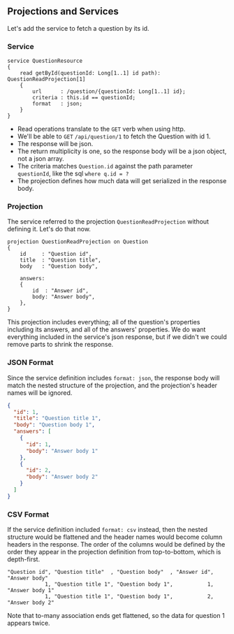 ## Projections and Services

Let's add the service to fetch a question by its id.

### Service

```klass
service QuestionResource
{
    read getById(questionId: Long[1..1] id path): QuestionReadProjection[1]
    {
        url      : /question/{questionId: Long[1..1] id};
        criteria : this.id == questionId;
        format   : json;
    }
}
```

* Read operations translate to the `GET` verb when using http.
* We'll be able to `GET` `/api/question/1` to fetch the Question with id 1.
* The response will be json.
* The return multiplicity is one, so the response body will be a json object, not a json array.
* The criteria matches `Question.id` against the path parameter `questionId`, like the sql `where q.id = ?`
* The projection defines how much data will get serialized in the response body.

### Projection

The service referred to the projection `QuestionReadProjection` without defining it. Let's do that now.

```klass
projection QuestionReadProjection on Question
{
    id     : "Question id",
    title  : "Question title",
    body   : "Question body",

    answers:
    {
        id  : "Answer id",
        body: "Answer body",
    },
}
```

This projection includes everything; all of the question's properties including its answers, and all of the answers' properties. We do want everything included in the service's json response, but if we didn't we could remove parts to shrink the response.

### JSON Format

Since the service definition includes `format: json`, the response body will match the nested structure of the projection, and the projection's header names will be ignored.

```json
{
  "id": 1,
  "title": "Question title 1",
  "body": "Question body 1",
  "answers": [
    {
      "id": 1,
      "body": "Answer body 1"
    },
    {
      "id": 2,
      "body": "Answer body 2"
    }
  ]
}
```

### CSV Format

If the service definition included `format: csv` instead, then the nested structure would be flattened and the header names would become column headers in the response. The order of the columns would be defined by the order they appear in the projection definition from top-to-bottom, which is depth-first.

```csv
"Question id", "Question title"  , "Question body"  , "Answer id", "Answer body"
            1, "Question title 1", "Question body 1",           1, "Answer body 1"
            1, "Question title 1", "Question body 1",           2, "Answer body 2"
```

Note that to-many association ends get flattened, so the data for question 1 appears twice.
